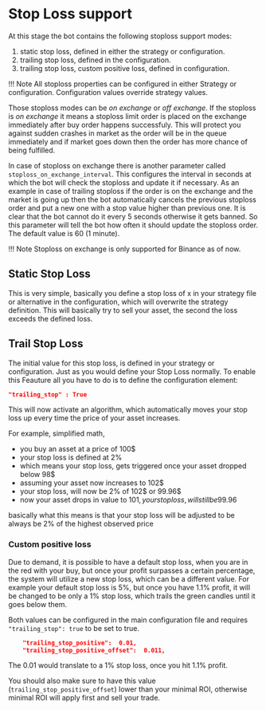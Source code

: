 # Stop Loss support

At this stage the bot contains the following stoploss support modes:

1. static stop loss, defined in either the strategy or configuration.
2. trailing stop loss, defined in the configuration.
3. trailing stop loss, custom positive loss, defined in configuration.

!!! Note
    All stoploss properties can be configured in either Strategy or configuration. Configuration values override strategy values.

Those stoploss modes can be *on exchange* or *off exchange*. If the stoploss is *on exchange* it means a stoploss limit order is placed on the exchange immediately after buy order happens successfuly. This will protect you against sudden crashes in market as the order will be in the queue immediately and if market goes down then the order has more chance of being fulfilled.

In case of stoploss on exchange there is another parameter called `stoploss_on_exchange_interval`. This configures the interval in seconds at which the bot will check the stoploss and update it if necessary. As an example in case of trailing stoploss if the order is on the exchange and the market is going up then the bot automatically cancels the previous stoploss order and put a new one with a stop value higher than previous one. It is clear that the bot cannot do it every 5 seconds otherwise it gets banned. So this parameter will tell the bot how often it should update the stoploss order. The default value is 60 (1 minute).

!!! Note
    Stoploss on exchange is only supported for Binance as of now.


## Static Stop Loss

This is very simple, basically you define a stop loss of x in your strategy file or alternative in the configuration, which
will overwrite the strategy definition. This will basically try to sell your asset, the second the loss exceeds the defined loss.

## Trail Stop Loss

The initial value for this stop loss, is defined in your strategy or configuration. Just as you would define your Stop Loss normally.
To enable this Feauture all you have to do is to define the configuration element:

``` json
"trailing_stop" : True
```

This will now activate an algorithm, which automatically moves your stop loss up every time the price of your asset increases.

For example, simplified math,

* you buy an asset at a price of 100$
* your stop loss is defined at 2%
* which means your stop loss, gets triggered once your asset dropped below 98$
* assuming your asset now increases to 102$
* your stop loss, will now be 2% of 102$ or 99.96$
* now your asset drops in value to 101$, your stop loss, will still be 99.96$

basically what this means is that your stop loss will be adjusted to be always be 2% of the highest observed price

### Custom positive loss

Due to demand, it is possible to have a default stop loss, when you are in the red with your buy, but once your profit surpasses a certain percentage,
the system will utilize a new stop loss, which can be a different value. For example your default stop loss is 5%, but once you have 1.1% profit,
it will be changed to be only a 1% stop loss, which trails the green candles until it goes below them.

Both values can be configured in the main configuration file and requires `"trailing_stop": true` to be set to true.

``` json
    "trailing_stop_positive":  0.01,
    "trailing_stop_positive_offset":  0.011,
```

The 0.01 would translate to a 1% stop loss, once you hit 1.1% profit.

You should also make sure to have this value (`trailing_stop_positive_offset`) lower than your minimal ROI, otherwise minimal ROI will apply first and sell your trade.
